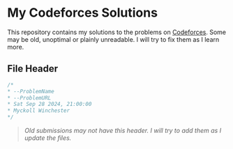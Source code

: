 # My Codeforces Solutions

This repository contains my solutions to the problems on [Codeforces](https://codeforces.com/). Some may be old, unoptimal or plainly unreadable. I will try to fix them as I learn more.

## File Header

```cpp
/*
* --ProblemName
* --ProblemURL
* Sat Sep 28 2024, 21:00:00 
* Myckoll Winchester
*/
```

> _Old submissions may not have this header. I will try to add them as I update the files._
